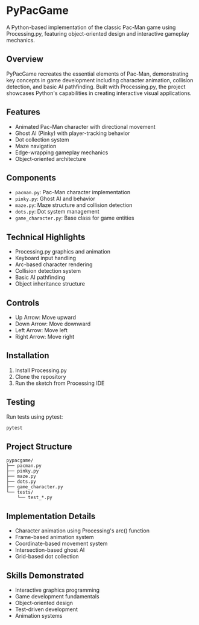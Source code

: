 # PyPacGame

A Python-based implementation of the classic Pac-Man game using Processing.py, featuring object-oriented design and interactive gameplay mechanics.

## Overview
PyPacGame recreates the essential elements of Pac-Man, demonstrating key concepts in game development including character animation, collision detection, and basic AI pathfinding. Built with Processing.py, the project showcases Python's capabilities in creating interactive visual applications.

## Features
- Animated Pac-Man character with directional movement
- Ghost AI (Pinky) with player-tracking behavior
- Dot collection system
- Maze navigation
- Edge-wrapping gameplay mechanics
- Object-oriented architecture

## Components
- `pacman.py`: Pac-Man character implementation
- `pinky.py`: Ghost AI and behavior
- `maze.py`: Maze structure and collision detection
- `dots.py`: Dot system management
- `game_character.py`: Base class for game entities

## Technical Highlights
- Processing.py graphics and animation
- Keyboard input handling
- Arc-based character rendering
- Collision detection system
- Basic AI pathfinding
- Object inheritance structure

## Controls
- Up Arrow: Move upward
- Down Arrow: Move downward
- Left Arrow: Move left
- Right Arrow: Move right

## Installation
1. Install Processing.py
2. Clone the repository
3. Run the sketch from Processing IDE

## Testing
Run tests using pytest:
```bash
pytest
```

## Project Structure
```
pypacgame/
├── pacman.py
├── pinky.py
├── maze.py
├── dots.py
├── game_character.py
└── tests/
    └── test_*.py
```

## Implementation Details
- Character animation using Processing's arc() function
- Frame-based animation system
- Coordinate-based movement system
- Intersection-based ghost AI
- Grid-based dot collection

## Skills Demonstrated
- Interactive graphics programming
- Game development fundamentals
- Object-oriented design
- Test-driven development
- Animation systems